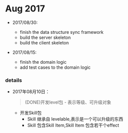 # Aug 2017
- 2017/08/30:
    - finish the data structure sync framework
    - build the server skeleton
    - build the client skeleton

- 2017/08/15:
    - finish the domain logic
    - add test cases to the domain logic

### details

- 2017年08月10日：

    > (DONE)开发level包
        - 表示等级、可升级对象

    - 开发Skill包
        - Skill 继承自 levelable,表示是一个可以升级的东西
        - Skill 包含Skill Item,Skill Item 包含若干个effect
